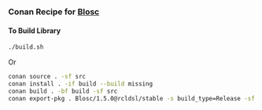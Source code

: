 ### Conan Recipe for [Blosc](https://github.com/Blosc/c-blosc)

#### To Build Library

```bash
./build.sh
```

Or

```bash
conan source . -sf src 
conan install . -if build --build missing
conan build . -bf build -sf src
conan export-pkg . Blosc/1.5.0@rcldsl/stable -s build_type=Release -sf src -bf build
```
